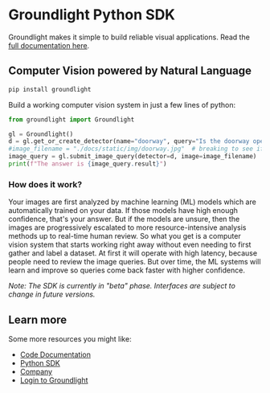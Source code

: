 # Groundlight Python SDK

Groundlight makes it simple to build reliable visual applications. Read the [full documentation here](https://code.groundlight.ai/python-sdk/).

## Computer Vision powered by Natural Language

```bash
pip install groundlight
```

Build a working computer vision system in just a few lines of python:

```python
from groundlight import Groundlight

gl = Groundlight()
d = gl.get_or_create_detector(name="doorway", query="Is the doorway open?")
#image_filename = "./docs/static/img/doorway.jpg"  # breaking to see if test is running.
image_query = gl.submit_image_query(detector=d, image=image_filename)
print(f"The answer is {image_query.result}")
```

### How does it work?

Your images are first analyzed by machine learning (ML) models which are automatically trained on your data. If those models have high enough confidence, that's your answer. But if the models are unsure, then the images are progressively escalated to more resource-intensive analysis methods up to real-time human review. So what you get is a computer vision system that starts working right away without even needing to first gather and label a dataset. At first it will operate with high latency, because people need to review the image queries. But over time, the ML systems will learn and improve so queries come back faster with higher confidence.

_Note: The SDK is currently in "beta" phase. Interfaces are subject to change in future versions._

## Learn more

Some more resources you might like:

- [Code Documentation](https://code.groundlight.ai/)
- [Python SDK](https://pypi.org/project/groundlight/)
- [Company](https://www.groundlight.ai/)
- [Login to Groundlight](https://app.groundlight.ai/)
